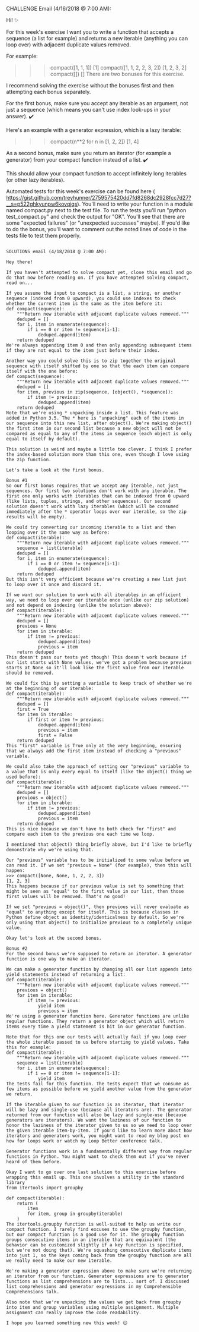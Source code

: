 CHALLENGE Email (4/16/2018 @ 7:00 AM):

Hi! ✨

For this week's exercise I want you to write a function that accepts a sequence (a list for example) and returns a new
iterable (anything you can loop over) with adjacent duplicate values removed.

For example:
>>> compact([1, 1, 1])
[1]
>>> compact([1, 1, 2, 2, 3, 2])
[1, 2, 3, 2]
>>> compact([])
[]
There are two bonuses for this exercise.

I recommend solving the exercise without the bonuses first and then attempting each bonus separately.

For the first bonus, make sure you accept any iterable as an argument, not just a sequence (which means you can't use
index look-ups in your answer). ✔️

Here's an example with a generator expression, which is a lazy iterable:
>>> compact(n**2 for n in [1, 2, 2])
[1, 4]

As a second bonus, make sure you return an iterator (for example a generator) from your compact function instead of a
list. ✔️

This should allow your compact function to accept infinitely long iterables (or other lazy iterables).

Automated tests for this week's exercise can be found here (
https://gist.github.com/treyhunner/2759575420dd7fd8268dc2928fcc7d27?__s=p522ghkyunpw6kovqjqs). You'll need to write
your function in a module named compact.py next to the test file. To run the tests you'll run "python test_compact.py"
and check the output for "OK". You'll see that there are some "expected failures" (or "unexpected successes" maybe).
If you'd like to do the bonus, you'll want to comment out the noted lines of code in the tests file to test them
properly.


~~~~~~~~~~~~~~~~~~~~~~~~~~~~~~~~~~~~~~~~~~~~~~~~~~~~~~~~~~~~~~~~~~~~~~~~~~~~~~~~~~~~~~~~~~~~~~~~~~~~~~~~~~~~~~~~~~~~~~~

SOLUTIONS email (4/18/2018 @ 7:00 AM):

Hey there!

If you haven't attempted to solve compact yet, close this email and go do that now before reading on. If you have attempted solving compact, read on...

If you assume the input to compact is a list, a string, or another sequence (indexed from 0 upward), you could use indexes to check whether the current item is the same as the item before it:
def compact(sequence):
    """Return new iterable with adjacent duplicate values removed."""
    deduped = []
    for i, item in enumerate(sequence):
        if i == 0 or item != sequence[i-1]:
            deduped.append(item)
    return deduped
We're always appending item 0 and then only appending subsequent items if they are not equal to the item just before their index.

Another way you could solve this is to zip together the original sequence with itself shifted by one so that the each item can compare itself with the one before:
def compact(sequence):
    """Return new iterable with adjacent duplicate values removed."""
    deduped = []
    for item, previous in zip(sequence, [object(), *sequence]):
        if item != previous:
            deduped.append(item)
    return deduped
Note that we're using * unpacking inside a list. This feature was added in Python 3.5. The * here is "unpacking" each of the items in our sequence into this new list, after object(). We're making object() the first item in our second list because a new object will not be compared as equal to any of the items in sequence (each object is only equal to itself by default).

This solution is weird and maybe a little too clever. I think I prefer the index-based solution more than this one, even though I love using the zip function.

Let's take a look at the first bonus.

Bonus #1
So our first bonus requires that we accept any iterable, not just sequences. Our first two solutions don't work with any iterable. The first one only works with iterables that can be indexed from 0 upward (like lists, tuples, strings, and other sequences). Our second solution doesn't work with lazy iterables (which will be consumed immediately after the * operator loops over our iterable, so the zip results will be empty).

We could try converting our incoming iterable to a list and then looping over it the same way as before:
def compact(iterable):
    """Return new iterable with adjacent duplicate values removed."""
    sequence = list(iterable)
    deduped = []
    for i, item in enumerate(sequence):
        if i == 0 or item != sequence[i-1]:
            deduped.append(item)
    return deduped
But this isn't very efficient because we're creating a new list just to loop over it once and discard it.

If we want our solution to work with all iterables in an efficient way, we need to loop over our iterable once (unlike our zip solution) and not depend on indexing (unlike the solution above):
def compact(iterable):
    """Return new iterable with adjacent duplicate values removed."""
    deduped = []
    previous = None
    for item in iterable:
        if item != previous:
            deduped.append(item)
            previous = item
    return deduped
This doesn't pass our tests yet though! This doesn't work because if our list starts with None values, we've got a problem because previous starts at None so it'll look like the first value from our iterable should be removed.

We could fix this by setting a variable to keep track of whether we're at the beginning of our iterable:
def compact(iterable):
    """Return new iterable with adjacent duplicate values removed."""
    deduped = []
    first = True
    for item in iterable:
        if first or item != previous:
            deduped.append(item)
            previous = item
            first = False
    return deduped
This "first" variable is True only at the very beginning, ensuring that we always add the first item instead of checking a "previous" variable.

We could also take the approach of setting our "previous" variable to a value that is only every equal to itself (like the object() thing we used before):
def compact(iterable):
    """Return new iterable with adjacent duplicate values removed."""
    deduped = []
    previous = object()
    for item in iterable:
        if item != previous:
            deduped.append(item)
            previous = item
    return deduped
This is nice because we don't have to both check for "first" and compare each item to the previous one each time we loop.

I mentioned that object() thing briefly above, but I'd like to briefly demonstrate why we're using that.

Our "previous" variable has to be initialized to some value before we can read it. If we set "previous = None" (for example), then this will happen:
>>> compact([None, None, 1, 2, 2, 3])
[1, 2, 3]
This happens because if our previous value is set to something that might be seen as "equal" to the first value in our list, then those first values will be removed. That's no good!

If we set "previous = object()", then previous will never evaluate as "equal" to anything except for itself. This is because classes in Python define object as identity/identicalness by default. So we're only using that object() to initialize previous to a completely unique value.

Okay let's look at the second bonus.

Bonus #2
For the second bonus we're supposed to return an iterator. A generator function is one way to make an iterator.

We can make a generator function by changing all our list appends into yield statements instead of returning a list:
def compact(iterable):
    """Return new iterable with adjacent duplicate values removed."""
    previous = object()
    for item in iterable:
        if item != previous:
            yield item
            previous = item
We're using a generator function here. Generator functions are unlike regular functions. They return a generator object which will return items every time a yield statement is hit in our generator function.

Note that for this one our tests will actually fail if you loop over the whole iterable passed to us before starting to yield values. Take this for example:
def compact(iterable):
    """Return new iterable with adjacent duplicate values removed."""
    sequence = list(iterable)
    for i, item in enumerate(sequence):
        if i == 0 or item != sequence[i-1]:
            yield item
The tests fail for this function. The tests expect that we consume as few items as possible before we yield another value from the generator we return.

If the iterable given to our function is an iterator, that iterator will be lazy and single-use (because all iterators are). The generator returned from our function will also be lazy and single-use (because generators are iterators). We want the laziness of our function to honor the laziness of the iterator given to us so we need to loop over the given iterable item-by-item. If you'd like to learn more about how iterators and generators work, you might want to read my blog post on how for loops work or watch my Loop Better conference talk.

Generator functions work in a fundamentally different way from regular functions in Python. You might want to check them out if you've never heard of them before.

Okay I want to go over one last solution to this exercise before wrapping this email up. This one involves a utility in the standard library
from itertools import groupby

def compact(iterable):
    return (
        item
        for item, group in groupby(iterable)
    )
The itertools.groupby function is well-suited to help us write our compact function. I rarely find excuses to use the groupby function, but our compact function is a good use for it. The groupby function groups consecutive items in an iterable that are equivalent (the behavior can be customized slightly if a key function is specified, but we're not doing that). We're squashing consecutive duplicate items into just 1, so the keys coming back from the groupby function are all we really need to make our new iterable.

We're making a generator expression above to make sure we're returning an iterator from our function. Generator expressions are to generator functions as list comprehensions are to lists... sort of. I discussed list comprehensions and generator expressions in my Comprehensible Comprehensions talk.

Also note that we're unpacking the values we get back from groupby into item and group variables using multiple assignment. Multiple assignment can really improve the code readability.

I hope you learned something new this week! 😉
